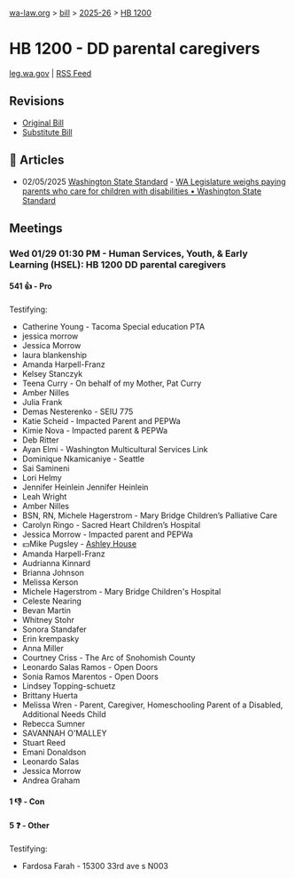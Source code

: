 [wa-law.org](/) > [bill](/bill/) > [2025-26](/bill/2025-26/) > [HB 1200](/bill/2025-26/hb/1200/)

# HB 1200 - DD parental caregivers
[leg.wa.gov](https://app.leg.wa.gov/billsummary?BillNumber=1200&Year=2025&Initiative=false) | [RSS Feed](./rss.xml)

## Revisions
* [Original Bill](1/)
* [Substitute Bill](S/)

## 📰 Articles
* 02/05/2025 [Washington State Standard](/org/washington_state_standard/) - [WA Legislature weighs paying parents who care for children with disabilities • Washington State Standard](https://washingtonstatestandard.com/2025/02/05/wa-legislature-weighs-paying-parents-who-care-for-children-with-disabilities/#:~:text=House%20Bill%201200)

## Meetings
### Wed 01/29 01:30 PM - Human Services, Youth, & Early Learning (HSEL): HB 1200 DD parental caregivers
#### 541 👍 - Pro
Testifying:
* Catherine Young - Tacoma Special education PTA
* jessica morrow
* Jessica Morrow
* laura blankenship
* Amanda Harpell-Franz
* Kelsey Stanczyk
* Teena Curry - On behalf of my Mother, Pat Curry
* Amber Nilles
* Julia Frank
* Demas Nesterenko - SEIU 775
* Katie Scheid - Impacted Parent and PEPWa
* Kimie Nova - Impacted parent & PEPWa
* Deb Ritter
* Ayan Elmi - Washington Multicultural Services Link
* Dominique Nkamicaniye - Seattle
* Sai Samineni
* Lori Helmy
* Jennifer Heinlein Jennifer Heinlein
* Leah Wright
* Amber Nilles
* BSN, RN, Michele Hagerstrom - Mary Bridge Children’s Palliative Care
* Carolyn Ringo - Sacred Heart Children’s Hospital
* Jessica Morrow - Impacted parent and PEPWa
* 💵Mike Pugsley - [Ashley House](/org/ashley_house/)
* Amanda Harpell-Franz
* Audrianna Kinnard
* Brianna Johnson
* Melissa Kerson
* Michele Hagerstrom - Mary Bridge Children's Hospital
* Celeste Nearing
* Bevan Martin
* Whitney Stohr
* Sonora Standafer
* Erin krempasky
* Anna Miller
* Courtney Criss - The Arc of Snohomish County
* Leonardo Salas Ramos - Open Doors
* Sonia Ramos Marentos - Open Doors
* Lindsey Topping-schuetz
* Brittany Huerta
* Melissa Wren - Parent, Caregiver, Homeschooling Parent of a Disabled, Additional Needs Child
* Rebecca Sumner
* SAVANNAH O'MALLEY
* Stuart Reed
* Emani Donaldson
* Leonardo Salas
* Jessica Morrow
* Andrea Graham

#### 1 👎 - Con

#### 5 ❓ - Other
Testifying:
* Fardosa Farah - 15300 33rd ave s N003
